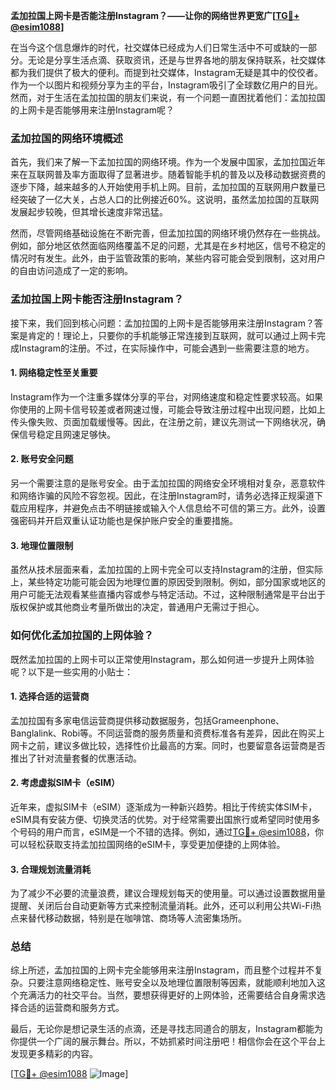 **孟加拉国上网卡是否能注册Instagram？——让你的网络世界更宽广[[TG💪+ @esim1088](https://t.me/s/esim1088)]**

在当今这个信息爆炸的时代，社交媒体已经成为人们日常生活中不可或缺的一部分。无论是分享生活点滴、获取资讯，还是与世界各地的朋友保持联系，社交媒体都为我们提供了极大的便利。而提到社交媒体，Instagram无疑是其中的佼佼者。作为一个以图片和视频分享为主的平台，Instagram吸引了全球数亿用户的目光。然而，对于生活在孟加拉国的朋友们来说，有一个问题一直困扰着他们：孟加拉国的上网卡是否能够用来注册Instagram呢？

### **孟加拉国的网络环境概述**

首先，我们来了解一下孟加拉国的网络环境。作为一个发展中国家，孟加拉国近年来在互联网普及率方面取得了显著进步。随着智能手机的普及以及移动数据资费的逐步下降，越来越多的人开始使用手机上网。目前，孟加拉国的互联网用户数量已经突破了一亿大关，占总人口的比例接近60%。这说明，虽然孟加拉国的互联网发展起步较晚，但其增长速度非常迅猛。

然而，尽管网络基础设施在不断完善，但孟加拉国的网络环境仍然存在一些挑战。例如，部分地区依然面临网络覆盖不足的问题，尤其是在乡村地区，信号不稳定的情况时有发生。此外，由于监管政策的影响，某些内容可能会受到限制，这对用户的自由访问造成了一定的影响。

### **孟加拉国上网卡能否注册Instagram？**

接下来，我们回到核心问题：孟加拉国的上网卡是否能够用来注册Instagram？答案是肯定的！理论上，只要你的手机能够正常连接到互联网，就可以通过上网卡完成Instagram的注册。不过，在实际操作中，可能会遇到一些需要注意的地方。

#### **1. 网络稳定性至关重要**
Instagram作为一个注重多媒体分享的平台，对网络速度和稳定性要求较高。如果你使用的上网卡信号较差或者网速过慢，可能会导致注册过程中出现问题，比如上传头像失败、页面加载缓慢等。因此，在注册之前，建议先测试一下网络状况，确保信号稳定且网速足够快。

#### **2. 账号安全问题**
另一个需要注意的是账号安全。由于孟加拉国的网络安全环境相对复杂，恶意软件和网络诈骗的风险不容忽视。因此，在注册Instagram时，请务必选择正规渠道下载应用程序，并避免点击不明链接或输入个人信息给不可信的第三方。此外，设置强密码并开启双重认证功能也是保护账户安全的重要措施。

#### **3. 地理位置限制**
虽然从技术层面来看，孟加拉国的上网卡完全可以支持Instagram的注册，但实际上，某些特定功能可能会因为地理位置的原因受到限制。例如，部分国家或地区的用户可能无法观看某些直播内容或参与特定活动。不过，这种限制通常是平台出于版权保护或其他商业考量所做出的决定，普通用户无需过于担心。

### **如何优化孟加拉国的上网体验？**

既然孟加拉国的上网卡可以正常使用Instagram，那么如何进一步提升上网体验呢？以下是一些实用的小贴士：

#### **1. 选择合适的运营商**
孟加拉国有多家电信运营商提供移动数据服务，包括Grameenphone、Banglalink、Robi等。不同运营商的服务质量和资费标准各有差异，因此在购买上网卡之前，建议多做比较，选择性价比最高的方案。同时，也要留意各运营商是否推出了针对流量套餐的优惠活动。

#### **2. 考虑虚拟SIM卡（eSIM）**
近年来，虚拟SIM卡（eSIM）逐渐成为一种新兴趋势。相比于传统实体SIM卡，eSIM具有安装方便、切换灵活的优势。对于经常需要出国旅行或希望同时使用多个号码的用户而言，eSIM是一个不错的选择。例如，通过[TG💪+ @esim1088](https://t.me/s/esim1088)，你可以轻松获取支持孟加拉国网络的eSIM卡，享受更加便捷的上网体验。

#### **3. 合理规划流量消耗**
为了减少不必要的流量浪费，建议合理规划每天的使用量。可以通过设置数据用量提醒、关闭后台自动更新等方式来控制流量消耗。此外，还可以利用公共Wi-Fi热点来替代移动数据，特别是在咖啡馆、商场等人流密集场所。

### **总结**

综上所述，孟加拉国的上网卡完全能够用来注册Instagram，而且整个过程并不复杂。只要注意网络稳定性、账号安全以及地理位置限制等因素，就能顺利地加入这个充满活力的社交平台。当然，要想获得更好的上网体验，还需要结合自身需求选择合适的运营商和服务方式。

最后，无论你是想记录生活的点滴，还是寻找志同道合的朋友，Instagram都能为你提供一个广阔的展示舞台。所以，不妨抓紧时间注册吧！相信你会在这个平台上发现更多精彩的内容。

[[TG💪+ @esim1088](https://t.me/s/esim1088) ![Image](https://i.postimg.cc/4NQfJmqS/Snipaste-2025-05-13-00-14-12.png)]